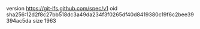 version https://git-lfs.github.com/spec/v1
oid sha256:12d2f8c27bb518dc3a49da234f3f0265df40d8419380c19f6c2bee39394ac5da
size 1963

